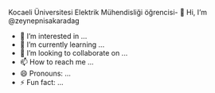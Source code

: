 Kocaeli Üniversitesi Elektrik Mühendisliği öğrencisi- 👋 Hi, I’m @zeynepnisakaradag
- 👀 I’m interested in ...
- 🌱 I’m currently learning ...
- 💞️ I’m looking to collaborate on ...
- 📫 How to reach me ...
- 😄 Pronouns: ...
- ⚡ Fun fact: ...

<!---
zeynepnisakaradag/zeynepnisakaradag is a ✨ special ✨ repository because its `README.md` (this file) appears on your GitHub profile.
You can click the Preview link to take a look at your changes.
--->
